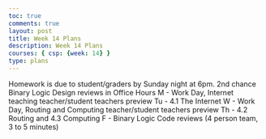 ```yaml
---
toc: true
comments: true
layout: post
title: Week 14 Plans
description: Week 14 Plans
courses: { csp: {week: 14} }
type: plans
---
```


Homework is due to student/graders by Sunday night at 6pm.
2nd chance  Binary Logic Design reviews in Office Hours
M -  Work Day, Internet teaching teacher/student teachers preview
Tu - 4.1 The Internet
W - Work Day, Routing and Computing teacher/student teachers preview
Th - 4.2 Routing and 4.3 Computing
F - Binary Logic Code reviews (4 person team, 3 to 5 minutes)